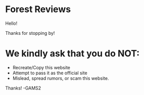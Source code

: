 # Forest Reviews
Hello!

Thanks for stopping by!

# We kindly ask that you do NOT: 

- Recreate/Copy this website
- Attempt to pass it as the official site
- Mislead, spread rumors, or scam this website.

Thanks!
-GAMS2
